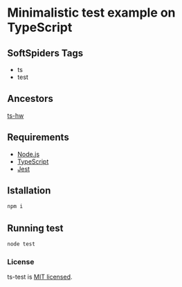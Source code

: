 # Minimalistic test example on TypeScript

## SoftSpiders Tags

* ts
* test

## Ancestors

[ts-hw](https://github.com/softspider/ts-hw)

## Requirements

* [Node.js](https://nodejs.org/en/download/package-manager/)
* [TypeScript](https://www.typescriptlang.org/)
* [Jest](https://jestjs.io/)

## Istallation

```sh
npm i
```

## Running test

```sh
node test
```

### License

ts-test is [MIT licensed](./LICENSE).
